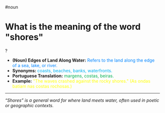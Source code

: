 #noun

# What is the meaning of the word "shores"
?
* **(Noun) Edges of Land Along Water:** <span style="color:rgb(0, 132, 255)">Refers to the land along the edge of a sea, lake, or river.</span>
* **Synonyms:** <span style="color:rgb(0, 176, 240)">coasts, beaches, banks, waterfronts.</span>
* **Portuguese Translation:** <span style="color:rgb(0, 176, 80)">margens, costas, beiras.</span>
* **Example:** <span style="color:rgb(255, 255, 0)">"The waves crashed against the rocky shores." (As ondas batiam nas costas rochosas.)</span>
---
*“Shores” is a general word for where land meets water, often used in poetic or geographic contexts.*
<!--SR:!2025-06-03,1,230-->
